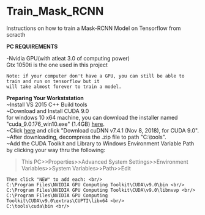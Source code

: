 # Train_Mask_RCNN
Instructions on how to train a Mask-RCNN Model on Tensorflow from scracth


<b>PC REQUIREMENTS</b>


  -Nvidia GPU(with atleat 3.0 of computing power)</br>
    Gtx 1050ti is the one used in this project
    
    Note: if your computer don't have a GPU, you can still be able to train and run on tensorflow but it
    will take almost forever to train a model.

<b>Preparing Your Workststation</b><br/>
   ~Install VS 2015 C++ Build tools<br/>
   ~Download and Install CUDA 9.0<br/>
   for windows 10 x64 machine, you can download the installer named "cuda_9.0.176_win10.exe" (1.4GB) [here](https://developer.nvidia.com/cuda-90-download-archive).<br/>
   ~Click [here](https://developer.nvidia.com/rdp/cudnn-archive) and click "Download cuDNN v7.4.1 (Nov 8, 2018), for CUDA 9.0".<br/>
   ~After downloading, decompress the .zip file to path "C:\tools".<br/>
   ~Add the CUDA Toolkit and Library to Windows Environment Variable Path by clicking your way thru the following: 
> This PC>>Properties>>Advanced System Settings>>Environment Variables>>System Variables>>Path>>Edit 

    Then click "NEW" to add each: <br/>
    C:\Program Files\NVIDIA GPU Computing Toolkit\CUDA\v9.0\bin <br/>
    C:\Program Files\NVIDIA GPU Computing Toolkit\CUDA\v9.0\libnvvp <br/> 
    C:\Program Files\NVIDIA GPU Computing Toolkit\CUDA\v9.0\extras\CUPTI\libx64 <br/>
    C:\tools\cuda\bin <br/>
